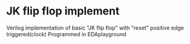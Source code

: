 # JK flip flop implement

Verilog implementation of basic "JK flip flop" with "reset"
positive edge triggered(clock)
Programmed in EDAplayground
